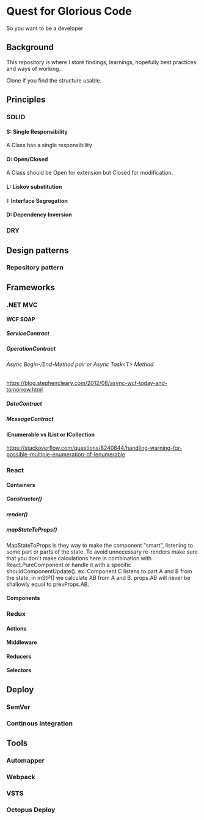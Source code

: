# Quest for Glorious Code
So you want to be a developer

## Background
This repository is where I store findings, learnings, hopefully best practices and ways of working.

Clone if you find the structure usable.

## Principles
### SOLID
#### S: Single Responsibility
A Class has a single responsibility
#### O: Open/Closed
A Class should be Open for extension but Closed for modification.
#### L: Liskov substitution

#### I: Interface Segregation

#### D: Dependency Inversion

### DRY

## Design patterns
### Repository pattern

## Frameworks
### .NET MVC
#### WCF SOAP
##### ServiceContract
##### OperationContract
###### Async Begin-/End-Method pair or Async Task\<T\> Method
https://blog.stephencleary.com/2012/08/async-wcf-today-and-tomorrow.html
##### DataContract
##### MessageContract
#### IEnumerable vs IList or ICollection
https://stackoverflow.com/questions/8240844/handling-warning-for-possible-multiple-enumeration-of-ienumerable
### React
#### Containers
##### Constructor()
##### render()
##### mapStateToProps()
MapStateToProps is they way to make the component "smart", listening to some part or parts of the state. To avoid unnecessary re-renders make sure that you don't make calculations here in combination with React.PureComponent or handle it with a specific shouldComponentUpdate().
ex. Component C listens to part A and B from the state, in mStP() we calculate AB from A and B. props.AB will never be shallowly equal to prevProps.AB.
#### Components

### Redux
#### Actions
#### Middleware
#### Reducers
#### Selectors

## Deploy
### SemVer
### Continous Integration

## Tools
### Automapper
### Webpack
### VSTS
### Octopus Deploy
